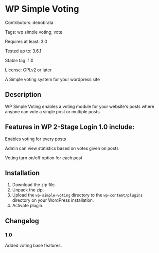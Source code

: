 # WP Simple Voting

Contributors: debobrata

Tags: wp simple voting, vote

Requires at least: 3.0

Tested up to: 3.6.1

Stable tag: 1.0

License: GPLv2 or later


A Simple voting system for your wordpress site

## Description

WP Simple Voting enables a voting module for your website's posts where anyone can vote a single post or multiple posts.


## Features in WP 2-Stage Login 1.0 include:

Enables voting for every posts

Admin can view statistics based on votes given on posts

Voting turn on/off option for each post


## Installation

1. Download the zip file.
2. Unpack the zip.
3. Upload the `wp-simple-voting` directory to the `wp-content/plugins` directory on your WordPress installation.
4. Activate plugin.


## Changelog

### 1.0

Added voting base features.

